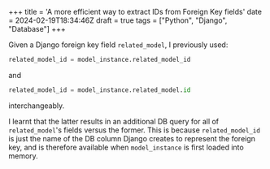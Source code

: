 +++
title = 'A more efficient way to extract IDs from Foreign Key fields'
date = 2024-02-19T18:34:46Z
draft = true
tags = ["Python", "Django", "Database"]
+++

Given a Django foreign key field `related_model`, I previously used:
```python
related_model_id = model_instance.related_model_id
```
and
```python
related_model_id = model_instance.related_model.id
```
interchangeably.

I learnt that the latter results in an additional DB query for all of 
`related_model`'s fields versus the former. 
This is because `related_model_id` is just the name of the DB column Django
creates to represent the foreign key, and is therefore available when
`model_instance` is first loaded into memory.
